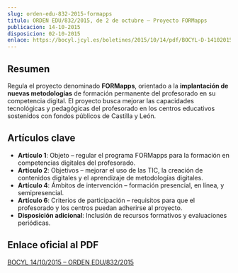 ```yaml
---
slug: orden-edu-832-2015-formapps
titulo: ORDEN EDU/832/2015, de 2 de octubre – Proyecto FORMapps
publicacion: 14-10-2015
disposicion: 02-10-2015
enlace: https://bocyl.jcyl.es/boletines/2015/10/14/pdf/BOCYL-D-14102015-1.pdf
---
```


## Resumen
Regula el proyecto denominado **FORMapps**, orientado a la **implantación de nuevas metodologías** de formación permanente del profesorado en su competencia digital. El proyecto busca mejorar las capacidades tecnológicas y pedagógicas del profesorado en los centros educativos sostenidos con fondos públicos de Castilla y León.

## Artículos clave
- **Artículo 1**: Objeto – regular el programa FORMapps para la formación en competencias digitales del profesorado.
- **Artículo 2**: Objetivos – mejorar el uso de las TIC, la creación de contenidos digitales y el aprendizaje de metodologías digitales.
- **Artículo 4**: Ámbitos de intervención – formación presencial, en línea, y semipresencial.
- **Artículo 6**: Criterios de participación – requisitos para que el profesorado y los centros puedan adherirse al proyecto.
- **Disposición adicional**: Inclusión de recursos formativos y evaluaciones periódicas.

## Enlace oficial al PDF
[BOCYL 14/10/2015 – ORDEN EDU/832/2015](https://bocyl.jcyl.es/boletines/2015/10/14/pdf/BOCYL-D-14102015-1.pdf)

